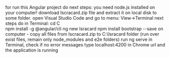 for run this Angular project do next steps:
you need node.js installed on your computer!
 download Iscracard.zip file and extract it on local disk to some folder.
 open Visual Studio Code and go to menu: View->Terminal
 next steps do in Terminal:
 cd C\
 npm install -g @angular/cli
 ng new Isracard
 npm install bootstrap --save
 on computer - copy all files from Iscracard.zip to C:\Isracard folder (run over exist files, remain only node_modules and e2e folders)
 run ng serve in Terminal, check if no error messages
 type localhost:4200 in Chrome url and the application is running
 



